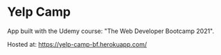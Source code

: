 # Yelp Camp
App built with the Udemy course: "The Web Developer Bootcamp 2021".

Hosted at: https://yelp-camp-bf.herokuapp.com/
